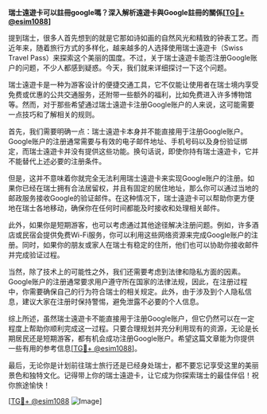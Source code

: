 **瑞士遠遊卡可以註冊google嗎？深入解析遠遊卡與Google註冊的關係[[TG💪+ @esim1088](https://t.me/s/esim1088)]**

提到瑞士，很多人首先想到的就是它那如诗如画的自然风光和精致的钟表工艺。而近年来，随着旅行方式的多样化，越来越多的人选择使用瑞士遠遊卡（Swiss Travel Pass）来探索这个美丽的国度。不过，关于瑞士遠遊卡能否注册Google账户的问题，不少人都感到疑惑。今天，我们就来详细探讨一下这个问题。

瑞士遠遊卡是一种为游客设计的便捷交通工具，它不仅能让使用者在瑞士境内享受免费或优惠的公共交通服务，还附带一些额外的福利，比如免费进入许多博物馆等。然而，对于那些希望通过瑞士遠遊卡注册Google账户的人来说，这可能需要一点技巧和了解相关的规则。

首先，我们需要明确一点：瑞士遠遊卡本身并不能直接用于注册Google账户。Google账户的注册通常需要与有效的电子邮件地址、手机号码以及身份验证绑定，而瑞士遠遊卡并没有提供这些功能。换句话说，即使你持有瑞士遠遊卡，它并不能替代上述必要的注册条件。

但是，这并不意味着你就完全无法利用瑞士遠遊卡来实现Google账户的注册。如果你已经在瑞士拥有合法居留权，并且有固定的居住地址，那么你可以通过当地的邮政服务接收Google的验证邮件。在这种情况下，瑞士遠遊卡可以帮助你更方便地在瑞士各地移动，确保你在任何时间都能及时接收和处理相关邮件。

此外，如果你是短期游客，也可以考虑通过其他途径解决注册问题。例如，许多酒店或民宿会提供免费Wi-Fi服务，你可以利用这些网络资源来完成Google账户的注册。同时，如果你的朋友或家人在瑞士有稳定的住所，他们也可以协助你接收邮件并完成验证过程。

当然，除了技术上的可能性之外，我们还需要考虑到法律和隐私方面的因素。Google账户的注册通常要求用户遵守所在国家的法律法规，因此，在注册过程中，你需要确保自己的行为符合瑞士的相关规定。此外，由于涉及到个人隐私信息，建议大家在注册时保持警惕，避免泄露不必要的个人信息。

综上所述，虽然瑞士遠遊卡不能直接用于注册Google账户，但它仍然可以在一定程度上帮助你顺利完成这一过程。只要合理规划并充分利用现有的资源，无论是长期居民还是短期游客，都有机会成功注册Google账户。希望这篇文章能为你提供一些有用的参考信息[[TG💪+ @esim1088](https://t.me/s/esim1088)]。

最后，无论你是计划前往瑞士旅行还是已经身处瑞士，都不要忘记享受这里的美丽景色和独特文化。记得带上你的瑞士遠遊卡，让它成为你探索瑞士的最佳伴侣！祝你旅途愉快！

[[TG💪+ @esim1088](https://t.me/s/esim1088) ![Image](https://i.postimg.cc/4NQfJmqS/Snipaste-2025-05-13-00-14-12.png)]